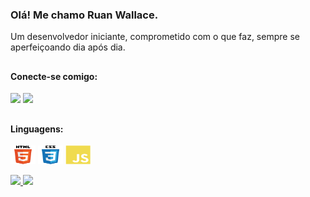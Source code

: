 ### Olá! Me chamo Ruan Wallace.

Um desenvolvedor iniciante, comprometido com o que faz, sempre se aperfeiçoando dia após dia.
 
 ##
 
 #### Conecte-se comigo:
<div>
  <a href="https://www.linkedin.com/in/ruanwallace2k/" target="_blank"><img src="https://img.shields.io/badge/-LinkedIn-%230077B5?style=for-the-badge&logo=linkedin&logoColor=white" target="_blank"></a>
  <a href = "mailto:ruanwallace2k@gmail.com"><img src="https://img.shields.io/badge/-Gmail-%23333?style=for-the-badge&logo=gmail&logoColor=white" target="_blank"></a>
</div>

##

#### Linguagens:
<div>
  <img align="center" alt="HTML" height="30" width="40" src="https://raw.githubusercontent.com/devicons/devicon/master/icons/html5/html5-original-wordmark.svg">
  <img align="center" alt="CSS" height="30" width="40" src="https://raw.githubusercontent.com/devicons/devicon/master/icons/css3/css3-original-wordmark.svg">
  <img align="center" alt="Js" height="30" width="40" src="https://raw.githubusercontent.com/devicons/devicon/master/icons/javascript/javascript-plain.svg">
  <br><br>
</div>
<div>
  <a href="https://github.com/ruanwallace">
  <img height="180" src="https://github-readme-stats.vercel.app/api/top-langs/?username=ruanwallace&theme=tokyonight">
  <img height="180" src="https://github-readme-stats.vercel.app/api?username=ruanwallace&show_icons=true&theme=tokyonight&include_all_commits=true&count_private=true">
</div>
